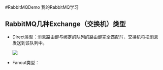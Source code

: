 #RabbitMQDemo
我的RabbitMQ学习

## RabbitMQ几种Exchange（交换机）类型

- Direct类型：消息路由键与绑定的队列的路由键完全匹配时，交换机将把消息发送到该队列中。

  ![](E:\ChromeDownload\180527_7h1b1g7d1ajle2ablh7gk71dd3lca_707x241.jpg)

- Fanout类型：